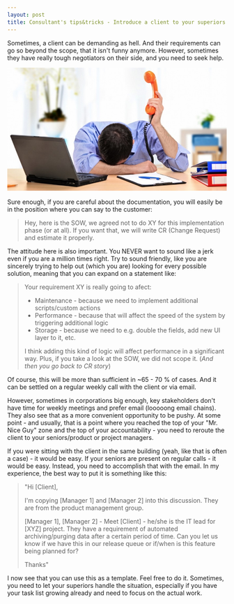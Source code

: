 ```yaml
---
layout: post
title: Consultant's tips&tricks - Introduce a client to your superiors
---
```


Sometimes, a client can be demanding as hell. And their requirements can go so beyond the scope, that it isn't funny anymore. However, sometimes they have really tough negotiators on their side, and you need to seek help.

<!--more-->

![lol](/images/dealing-with-difficult-clients.jpg)

Sure enough, if you are careful about the documentation, you will easily be in the position where you can say to the customer:
> Hey, here is the SOW, we agreed not to do XY for this implementation phase (or at all). If you want that, we will write CR (Change Request) and estimate it properly.

The attitude here is also important. You NEVER want to sound like a jerk even if you are a million times right. Try to sound friendly, like you are sincerely trying to help out (which you are) looking for every possible solution, meaning that you can expand on a statement like:
> Your requirement XY is really going to afect:
>
> - Maintenance - because we need to implement additional scripts/custom actions
> - Performance - because that will affect the speed of the system by triggering additional logic
> - Storage - because we need to e.g. double the fields, add new UI layer to it, etc.
>
> I think adding this kind of logic will affect performance in a significant way. Plus, if you take a look at the SOW, we did not scope it. (*And then you go back to CR story*)

Of course, this will be more than sufficient in ~65 - 70 % of cases. And it can be settled on a regular weekly call with the client or via email.

However, sometimes in corporations big enough, key stakeholders don't have time for weekly meetings and prefer email (looooong email chains). They also see that as a more convenient opportunity to be pushy. At some point - and usually, that is a point where you reached the top of your "Mr. Nice Guy" zone and the top of your accountability - you need to reroute the client to your seniors/product or project managers.

If you were sitting with the client in the same building (yeah, like that is often a case) -  it would be easy. If your seniors are present on regular calls - it would be easy. Instead, you need to accomplish that with the email. In my experience, the best way to put it is something like this:
> "Hi [Client],
>
>I'm copying [Manager 1] and [Manager 2] into this discussion. They are from the product management group.
>
>[Manager 1], [Manager 2] - Meet [Client] - he/she is the IT lead for [XYZ] project. They have a requirement of automated archiving/purging data after a certain period of time. Can you let us know if we have this in our release queue or if/when is this feature being planned for?
>
>Thanks"

I now see that you can use this as a template. Feel free to do it. Sometimes, you need to let your superiors handle the situation, especially if you have your task list growing already and need to focus on the actual work.
